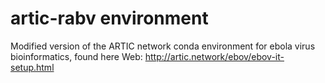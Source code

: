 # artic-rabv environment  
Modified version of the ARTIC network conda environment for ebola virus bioinformatics, found here Web: http://artic.network/ebov/ebov-it-setup.html

